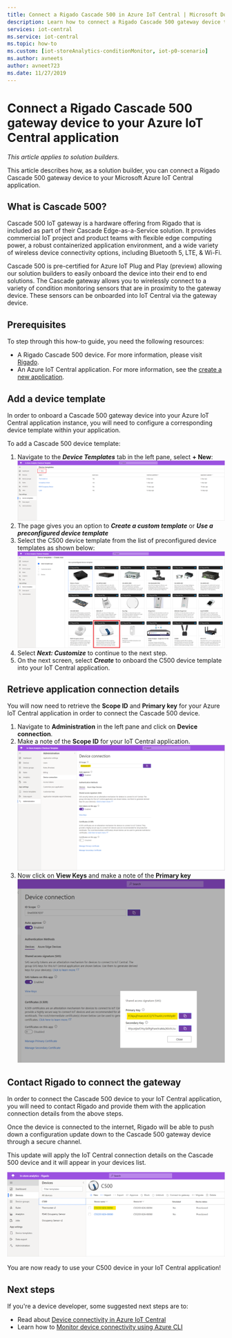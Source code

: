 ```yaml
---
title: Connect a Rigado Cascade 500 in Azure IoT Central | Microsoft Docs
description: Learn how to connect a Rigado Cascade 500 gateway device to your IoT Central application. 
services: iot-central
ms.service: iot-central
ms.topic: how-to
ms.custom: [iot-storeAnalytics-conditionMonitor, iot-p0-scenario]
ms.author: avneets
author: avneet723
ms.date: 11/27/2019
---
```


# Connect a Rigado Cascade 500 gateway device to your Azure IoT Central application

*This article applies to solution builders.*

This article describes how, as a solution builder, you can connect a Rigado Cascade 500 gateway device to your Microsoft Azure IoT Central application. 

## What is Cascade 500?

Cascade 500 IoT gateway is a hardware offering from Rigado that is included as part of their Cascade Edge-as-a-Service solution. It provides commercial IoT project and product teams with flexible edge computing power, a robust containerized application environment, and a wide variety of wireless device connectivity options, including Bluetooth 5, LTE, & Wi-Fi.

Cascade 500 is pre-certified for Azure IoT Plug and Play (preview) allowing our solution builders to easily onboard the device into their end to end solutions. The Cascade gateway allows you to wirelessly connect to a variety of condition monitoring sensors that are in proximity to the gateway device. These sensors can be onboarded into IoT Central via the gateway device.

## Prerequisites
To step through this how-to guide, you need the following resources:

* A Rigado Cascade 500 device. For more information, please visit [Rigado](https://www.rigado.com/).
* An Azure IoT Central application. For more information, see the [create a new application](./quick-deploy-iot-central.md).

## Add a device template

In order to onboard a Cascade 500 gateway device into your Azure IoT Central application instance, you will need to configure a corresponding device template within your application.

To add a Cascade 500 device template: 

1. Navigate to the ***Device Templates*** tab in the left pane, select **+ New**: 
![Create new device template](./media/howto-connect-rigado-cascade-500/device-template-new.png)
1. The page gives you an option to ***Create a custom template*** or ***Use a preconfigured device template***
1. Select the C500 device template from the list of preconfigured device templates as shown below:
![Select C500 device template](./media/howto-connect-rigado-cascade-500/device-template-preconfigured.png)
1. Select ***Next: Customize*** to continue to the next step. 
1. On the next screen, select ***Create*** to onboard the C500 device template into your IoT Central application.

## Retrieve application connection details

You will now need to retrieve the **Scope ID** and **Primary key** for your Azure IoT Central application in order to connect the Cascade 500 device. 

1. Navigate to **Administration**  in the left pane and click on **Device connection**. 
2. Make a note of the **Scope ID** for your IoT Central application.
![App Scope ID](./media/howto-connect-rigado-cascade-500/app-scope-id.png)
3. Now click on **View Keys** and make a note of the **Primary key**
![Primary Key](./media/howto-connect-rigado-cascade-500/primary-key-sas.png)  

## Contact Rigado to connect the gateway 

In order to connect the Cascade 500 device to your IoT Central application, you will need to contact Rigado and provide them with the application connection details from the above steps. 

Once the device is connected to the internet, Rigado will be able to push down a configuration update down to the Cascade 500 gateway device through a secure channel. 

This update will apply the IoT Central connection details on the Cascade 500 device and it will appear in your devices list. 

![Devices list](./media/howto-connect-rigado-cascade-500/devices-list-c500.png)  

You are now ready to use your C500 device in your IoT Central application!

## Next steps

If you're a device developer, some suggested next steps are to:

- Read about [Device connectivity in Azure IoT Central](./concepts-get-connected.md)
- Learn how to [Monitor device connectivity using Azure CLI](./howto-monitor-devices-azure-cli.md)
